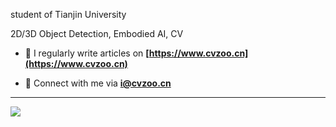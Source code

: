 student of Tianjin University

2D/3D Object Detection, Embodied AI, CV

- 📝 I regularly write articles on **[https://www.cvzoo.cn](https://www.cvzoo.cn)**

- 💬 Connect with me via **i@cvzoo.cn**

---

<img src="https://github-readme-stats.vercel.app/api?username=liuzengyun"/>


